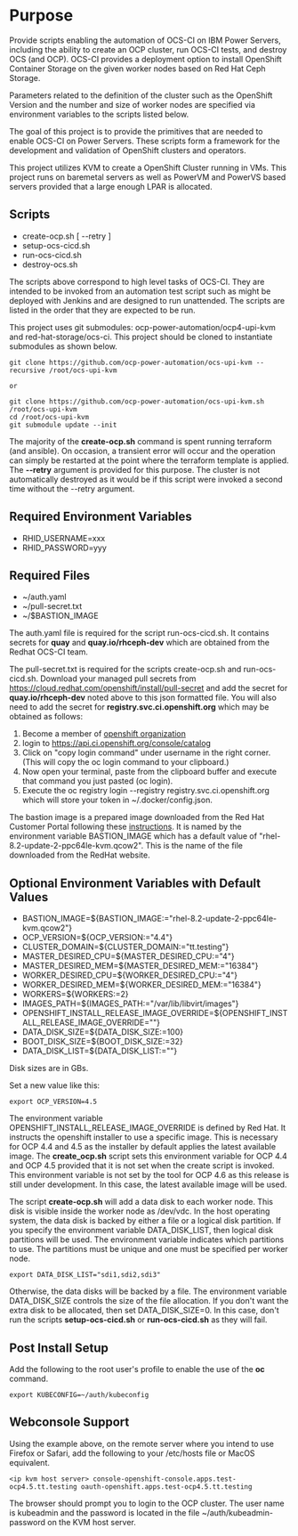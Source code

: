 # Purpose

Provide scripts enabling the automation of OCS-CI on IBM Power Servers,
including the ability to create an OCP cluster, run OCS-CI tests, and
destroy OCS (and OCP).  OCS-CI provides a deployment option to install
OpenShift Container Storage on the given worker nodes based on
Red Hat Ceph Storage.

Parameters related to the definition of the cluster such as the
OpenShift Version and the number and size of worker nodes are specified
via environment variables to the scripts listed below.

The goal of this project is to provide the primitives that are needed
to enable OCS-CI on Power Servers.  These scripts form a framework for the
development and validation of OpenShift clusters and operators.

This project utilizes KVM to create a OpenShift Cluster running in VMs.  This
project runs on baremetal servers as well as PowerVM and PowerVS based servers
provided that a large enough LPAR is allocated.

## Scripts

- create-ocp.sh [ --retry ]
- setup-ocs-cicd.sh
- run-ocs-cicd.sh
- destroy-ocs.sh

The scripts above correspond to high level tasks of OCS-CI.  They are intended to
be invoked from an automation test script such as might be deployed with Jenkins
and are designed to run unattended.  The scripts are listed in the order that
they are expected to be run.

This project uses git submodules: ocp-power-automation/ocp4-upi-kvm and
red-hat-storage/ocs-ci.  This project should be cloned to instantiate
submodules as shown below.
  
```
git clone https://github.com/ocp-power-automation/ocs-upi-kvm --recursive /root/ocs-upi-kvm

or

git clone https://github.com/ocp-power-automation/ocs-upi-kvm.sh /root/ocs-upi-kvm
cd /root/ocs-upi-kvm
git submodule update --init
```
The majority of the **create-ocp.sh** command is spent running terraform (and ansible).
On occasion, a transient error will occur and the operation can simply be restarted
at the point where the terraform template is applied.  The **--retry** argument is provided
for this purpose.  The cluster is not automatically destroyed as it would be if this script
were invoked a second time without the --retry argument.

## Required Environment Variables

- RHID_USERNAME=xxx
- RHID_PASSWORD=yyy

## Required Files

- ~/auth.yaml
- ~/pull-secret.txt
- ~/$BASTION_IMAGE

The auth.yaml file is required for the script run-ocs-cicd.sh.  It contains secrets
for **quay** and **quay.io/rhceph-dev** which are obtained from the Redhat OCS-CI team.

The pull-secret.txt is required for the scripts create-ocp.sh and run-ocs-cicd.sh.
Download your managed pull secrets from https://cloud.redhat.com/openshift/install/pull-secret and add
the secret for **quay.io/rhceph-dev** noted above to this json formatted file.  You will also need
to add the secret for **registry.svc.ci.openshift.org** which may be obtained as follows:

1.  Become a member of [openshift organization](https://github.com/openshift)
2.  login to https://api.ci.openshift.org/console/catalog
3.  Click on "copy login command" under username in the right corner. (This will copy the oc login command to your clipboard.)
4.  Now open your terminal, paste from the clipboard buffer and execute that command you just pasted (oc login).
5.  Execute the oc registry login --registry registry.svc.ci.openshift.org which will store your token in ~/.docker/config.json.

The bastion image is a prepared image downloaded from the Red Hat Customer Portal following these
[instructions](https://github.com/ocp-power-automation/ocp4-upi-kvm/blob/master/docs/prepare-images.md).
It is named by the environment variable BASTION_IMAGE which has a default
value of "rhel-8.2-update-2-ppc64le-kvm.qcow2".  This is the name of the file downloaded
from the RedHat website.

## Optional Environment Variables with Default Values

- BASTION_IMAGE=${BASTION_IMAGE:="rhel-8.2-update-2-ppc64le-kvm.qcow2"}
- OCP_VERSION=${OCP_VERSION:="4.4"}
- CLUSTER_DOMAIN=${CLUSTER_DOMAIN:="tt.testing"}
- MASTER_DESIRED_CPU=${MASTER_DESIRED_CPU:="4"}
- MASTER_DESIRED_MEM=${MASTER_DESIRED_MEM:="16384"}
- WORKER_DESIRED_CPU=${WORKER_DESIRED_CPU:="4"}
- WORKER_DESIRED_MEM=${WORKER_DESIRED_MEM:="16384"}
- WORKERS=${WORKERS:=2}
- IMAGES_PATH=${IMAGES_PATH:="/var/lib/libvirt/images"}
- OPENSHIFT_INSTALL_RELEASE_IMAGE_OVERRIDE=${OPENSHIFT_INSTALL_RELEASE_IMAGE_OVERRIDE=""}
- DATA_DISK_SIZE=${DATA_DISK_SIZE:=100}
- BOOT_DISK_SIZE=${BOOT_DISK_SIZE:=32}   
- DATA_DISK_LIST=${DATA_DISK_LIST:=""}

Disk sizes are in GBs.

Set a new value like this:
```
export OCP_VERSION=4.5
```

The environment variable OPENSHIFT_INSTALL_RELEASE_IMAGE_OVERRIDE is defined by
Red Hat.  It instructs the openshift installer to use a specific image.  This is
necessary for OCP 4.4 and 4.5 as the installer by default applies the latest available image.
The **create_ocp.sh** script sets this environment variable for OCP 4.4 and OCP 4.5 provided that
it is not set when the create script is invoked.  This environment variable is not set
by the tool for OCP 4.6 as this release is still under development.  In this case,
the latest available image will be used.

The script **create-ocp.sh** will add a data disk to each worker node.  This disk is visible
inside the worker node as /dev/vdc.  In the host operating system, the data disk is backed 
by either a file or a logical disk partition.  If you specify the environment
variable DATA_DISK_LIST, then logical disk partitions will be used.  The environment
variable indicates which partitions to use.  The partitions must be unique and one must
be specified per worker node.
```
export DATA_DISK_LIST="sdi1,sdi2,sdi3"
```
Otherwise, the data disks will be backed by a file.   The environment variable
DATA_DISK_SIZE controls the size of the file allocation.  If you don't want the 
extra disk to be allocated, then set DATA_DISK_SIZE=0.  In this case, don't run
the scripts **setup-ocs-cicd.sh** or **run-ocs-cicd.sh** as they will fail.

## Post Install Setup

Add the following to the root user's profile to enable the use of the **oc** command.
```
export KUBECONFIG=~/auth/kubeconfig
```

## Webconsole Support

Using the example above, on the remote server where you intend to use Firefox or Safari,
add the following to your /etc/hosts file or MacOS equivalent.
```
<ip kvm host server> console-openshift-console.apps.test-ocp4.5.tt.testing oauth-openshift.apps.test-ocp4.5.tt.testing
```
The browser should prompt you to login to the OCP cluster.  The user name is kubeadmin and
the password is located in the file ~/auth/kubeadmin-password on the KVM host server.

